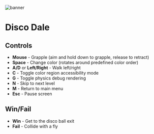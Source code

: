 ![banner](https://user-images.githubusercontent.com/22627336/168685772-fd56e2ae-730e-452a-9859-f6bd3d23e6f2.png)

# Disco Dale

## Controls

- **Mouse** - Grapple (aim and hold down to grapple, release to retract)
- **Space** - Change color (rotates around predefined color order)
- **A/D** or **Left/Right** - Walk left/right
- **C** - Toggle color region accessibility mode
- **G** - Toggle physics debug rendering
- **N** - Skip to next level
- **M** - Return to main menu
- **Esc** - Pause screen

## Win/Fail

- **Win** - Get to the disco ball exit
- **Fail** - Collide with a fly

